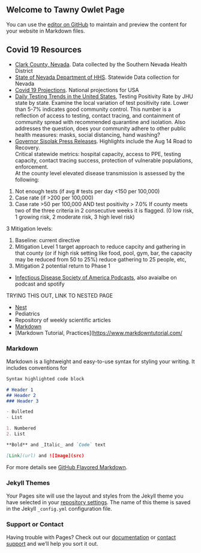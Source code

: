 ## Welcome to Tawny Owlet Page

You can use the [editor on GitHub](https://github.com/tawnyowlet/main/edit/gh-pages/index.md) to maintain and preview the content for your website in Markdown files.
## Covid 19 Resources
- [Clark County, Nevada](https://www.southernnevadahealthdistrict.org/coronavirus#cases). Data collected by the Southern Nevada Health District
- [State of Nevada Department of HHS](https://app.powerbigov.us/view?r=eyJrIjoiMjA2ZThiOWUtM2FlNS00MGY5LWFmYjUtNmQwNTQ3Nzg5N2I2IiwidCI6ImU0YTM0MGU2LWI4OWUtNGU2OC04ZWFhLTE1NDRkMjcwMzk4MCJ9). Statewide Data collection for Nevada
- [Covid 19 Projections](https://covid19.healthdata.org/united-states-of-america).  National projections for USA
- [Daily Testing Trends in the United States](https://coronavirus.jhu.edu/testing/individual-states?fbclid=IwAR02lG-1TMD6qsQ8zJ1-sMgdR-NbrN5K2R80Few3Wpe1M3Hz7TsndHTLBeoWhenever), Testing Positivity Rate by JHU state by state.  Examine the local variation of test positivity rate. Lower than 5-7% indicates good community control.  This number is a reflection of access to testing, contact tracing, and containment of community spread with recommended quarantine and isolation. Also addresses the question, does your community adhere to other public health measures: masks, social distancing, hand washing?
- [Governor Sisolak Press Releases](https://nvhealthresponse.nv.gov/news-resources/press-releases/).  Highlights include the Aug 14 Road to Recovery.  
Critical statewide metrics: hospital capacity, access to PPE, testing capacity, contact tracing success, protection of vulnerable populations, enforcement.  
At the county level elevated disease transmission is assessed by the following: 
1. Not enough tests (if avg # tests per day <150 per 100,000)
2. Case rate (if >200 per 100,000)
3. Case rate >50 per 100,000 AND test positivity > 7.0%
If county meets two of the three criteria in 2 consecutive weeks it is flagged. (0 low risk, 1 growing risk, 2 moderate risk, 3 high level risk)

3 Mitigation levels: 
1. Baseline: current directive
2. Mitigation Level 1 target approach to reduce capcity and gathering in that county (or if high risk setting like food, pool, gym, bar, the capacity may be reduced from 50 to 25%) reduce gathering to 25 people, etc, 
3. Mitigation 2 potential return to Phase 1

- [Infectious Disease Society of America Podcasts](https://www.idsociety.org/Podcasts/), also avaialbe on podcast and spotify

TRYING THIS OUT, LINK TO NESTED PAGE
- [Nest](https://tawnyowlet.github.io/nest/index.html)
- Pediatrics
- Repository of weekly scientific articles
- [Markdown](https://github.com/tchapi/markdown-cheatsheet)
- [Markdown Tutorial, Practices](https://www.markdowntutorial.com/

### Markdown

Markdown is a lightweight and easy-to-use syntax for styling your writing. It includes conventions for

```markdown
Syntax highlighted code block

# Header 1
## Header 2
### Header 3

- Bulleted
- List

1. Numbered
2. List

**Bold** and _Italic_ and `Code` text

[Link](url) and ![Image](src)
``` 

For more details see [GitHub Flavored Markdown](https://guides.github.com/features/mastering-markdown/).

### Jekyll Themes

Your Pages site will use the layout and styles from the Jekyll theme you have selected in your [repository settings](https://github.com/tawnyowlet/main/settings). The name of this theme is saved in the Jekyll `_config.yml` configuration file.

### Support or Contact

Having trouble with Pages? Check out our [documentation](https://docs.github.com/categories/github-pages-basics/) or [contact support](https://github.com/contact) and we’ll help you sort it out.
